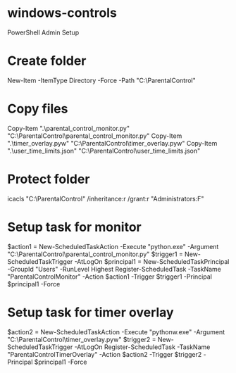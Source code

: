 # windows-controls

PowerShell Admin Setup

# Create folder
New-Item -ItemType Directory -Force -Path "C:\ParentalControl"

# Copy files
Copy-Item ".\parental_control_monitor.py" "C:\ParentalControl\parental_control_monitor.py"
Copy-Item ".\timer_overlay.pyw" "C:\ParentalControl\timer_overlay.pyw"
Copy-Item ".\user_time_limits.json" "C:\ParentalControl\user_time_limits.json"

# Protect folder
icacls "C:\ParentalControl" /inheritance:r /grant:r "Administrators:F"

# Setup task for monitor
$action1 = New-ScheduledTaskAction -Execute "python.exe" -Argument "C:\ParentalControl\parental_control_monitor.py"
$trigger1 = New-ScheduledTaskTrigger -AtLogOn
$principal1 = New-ScheduledTaskPrincipal -GroupId "Users" -RunLevel Highest
Register-ScheduledTask -TaskName "ParentalControlMonitor" -Action $action1 -Trigger $trigger1 -Principal $principal1 -Force

# Setup task for timer overlay
$action2 = New-ScheduledTaskAction -Execute "pythonw.exe" -Argument "C:\ParentalControl\timer_overlay.pyw"
$trigger2 = New-ScheduledTaskTrigger -AtLogOn
Register-ScheduledTask -TaskName "ParentalControlTimerOverlay" -Action $action2 -Trigger $trigger2 -Principal $principal1 -Force
